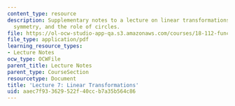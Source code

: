 ```yaml
---
content_type: resource
description: Supplementary notes to a lecture on linear transformations, cross ratio,
  symmetry, and the role of circles.
file: https://ol-ocw-studio-app-qa.s3.amazonaws.com/courses/18-112-functions-of-a-complex-variable-fall-2008/aaec7f933629522f40ccb7a35b564c86_lecture7.pdf
file_type: application/pdf
learning_resource_types:
- Lecture Notes
ocw_type: OCWFile
parent_title: Lecture Notes
parent_type: CourseSection
resourcetype: Document
title: 'Lecture 7: Linear Transformations'
uid: aaec7f93-3629-522f-40cc-b7a35b564c86
---
```

